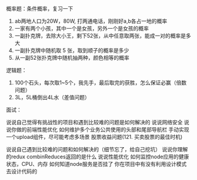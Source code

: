 概率题：条件概率，复习一下

1. ab两地人口为20W，80W, 打两通电话，刚刚好a,b各占一地的概率
2. 一家有两个小孩，其中一个是女孩，另外一个是女孩的概率
3. 一副扑克牌，去除大小王，剩下52张，从中任意取两张，能成一对的概率是多大
4. 一副扑克牌中随机取 5 张，取到顺子的概率是多少
5. 从一副52张扑克牌中随机抽两种，颜色相等的概率

逻辑题：

1. 100个石头，每次取1~5个，我先手，最后取完的获胜，怎么保证必赢（倍数问题）
2. 3L，5L桶倒出4L水（差值问题）


面试：

  说说自己觉得有挑战性的项目和遇到比较难的问题是如何解决的
  说说网络安全
  说说你做的前端性能优化
  如何维护多个业务公共使用的头部和尾部导航栏
  手动实现一个upload组件，尽可能考虑多场景
  股票收益问题(121. 买卖股票的最佳时机)

  说说自己遇到比较难的问题和如何解决的（细节忘了，给自己挖坑）
  说说你理解的redux
  combinReduces返回的是什么
  说说性能优化
  如何监控node应用的健康状态，CPU、内存
  如何知道node服务是否挂了
  你在项目中有没有利用设计模式去设计代码的
